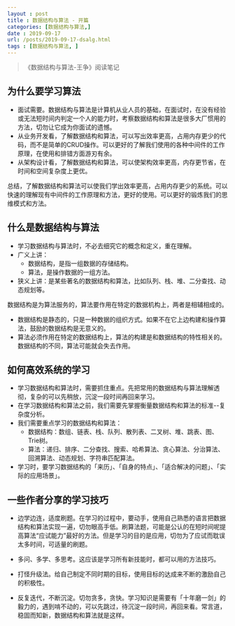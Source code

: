 ```yaml
---
layout : post
title : 数据结构与算法 - 开篇
categories: [数据结构与算法,] 
date : 2019-09-17
url: /posts/2019-09-17-dsalg.html 
tags : [数据结构与算法, ]
---
```


> 《数据结构与算法-王争》阅读笔记

## 为什么要学习算法

- 面试需要。数据结构与算法是计算机从业人员的基础，在面试时，在没有经验或无法短时间内判定一个人的能力时，考察数据结构和算法是很多大厂惯用的方法，切勿让它成为你面试的遗憾。
- 从业务开发看，了解数据结构和算法，可以写出效率更高，占用内存更少的代码，而不是简单的CRUD操作。可以更好的了解我们使用的各种中间件的工作原理，在使用和排错方面游刃有余。
- 从架构设计看，了解数据结构和算法，可以使架构效率更高，内存更节省，在时间和空间复杂度上更优。

总结，了解数据结构和算法可以使我们学出效率更高，占用内存更少的系统。可以快速的理解现有中间件的工作原理和方法，更好的使用。可以更好的锻炼我们的思维模式和方法。

## 什么是数据结构与算法

- 学习数据结构与算法时，不必去细究它的概念和定义，重在理解。
- 广义上讲：
  - 数据结构，是指一组数据的存储结构。
  - 算法，是操作数据的一组方法。
- 狭义上讲：是某些著名的数据结构和算法，比如队列、栈、堆、二分查找、动态规划等。

数据结构是为算法服务的，算法要作用在特定的数据机构上，两者是相辅相成的。

- 数据结构是静态的，只是一种数据的组织方式。如果不在它上边构建和操作算法，鼓励的数据结构是无意义的。
- 算法必须作用在特定的数据结构上，算法的构建是和数据结构的特性相关的。数据结构的不同，算法可能就会失去作用。

## 如何高效系统的学习

- 学习数据结构和算法时，需要抓住重点。先把常用的数据结构与算法理解透彻，复杂的可以先稍放，沉淀一段时间再回来学习。
- 在学习数据结构和算法之前，我们需要先掌握衡量数据结构和算法的标准--复杂度分析。
- 我们需要重点学习的数据结构和算法：
  - 数据结构：数组、链表、栈、队列、散列表、二叉树、堆、跳表、图、Trie树。
  - 算法：递归、排序、二分查找、搜索、哈希算法、贪心算法、分治算法、回溯算法、动态规划、字符串匹配算法。
- 学习时，要学习数据结构的「来历」、「自身的特点」、「适合解决的问题」、「实际的应用场景」。


## 一些作者分享的学习技巧

- 边学边连，适度刷题。在学习的过程中，要动手，使用自己熟悉的语言把数据结构和算法实现一遍，切勿眼高手低。刷算法题，可能是公认的在短时间呢提高算法“应试能力”最好的方法。但是学习的目的是应用，切勿为了应试而耽误太多时间，可适量的刷题。

- 多问、多学、多思考。这应该是学习所有新技能时，都可以用的方法技巧。

- 打怪升级法。给自己制定不同时期的目标，使用目标的达成来不断的激励自己的积极性。

- 反复迭代，不断沉淀。切勿贪多，贪快。学习知识是需要有「十年磨一剑」的毅力的，遇到啃不动的，可以先跳过，待沉淀一段时间，再回来看。常言道，稳固而知新，数据结构和算法就是这样。
